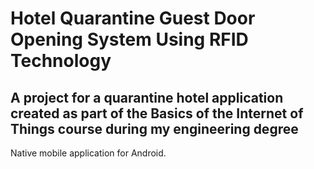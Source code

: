 # Hotel Quarantine Guest Door Opening System Using RFID Technology  
A project for a quarantine hotel application created as part of the Basics of the Internet of Things course during my engineering degree
-

Native mobile application for Android.
